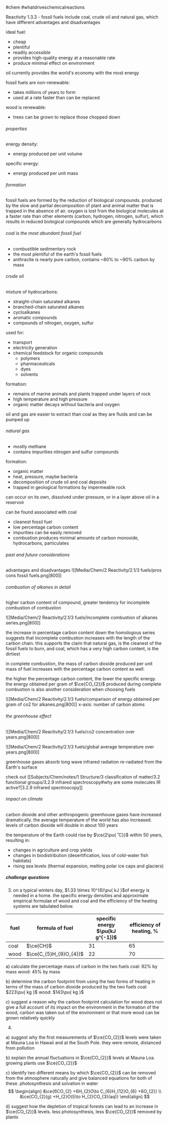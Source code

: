 #chem #whatdriveschemicalreactions

Reactivity 1.3.3 - fossil fuels include coal, crude oil and natural gas, which have different advantages and disadvantages

ideal fuel:
- cheap
- plentiful
- readily accessible
- provides high-quality energy at a reasonable rate
- produce minimal effect on environment

oil currently provides the world's economy with the most energy

fossil fuels are non-renewable:
- takes millions of years to form
- used at a rate faster than can be replaced

wood is renewable:
- trees can be grown to replace those chopped down

###### properties
energy density:
- energy produced per unit volume

specific energy:
- energy produced per unit mass

###### formation
fossil fuels are formed by the reduction of biological compounds. produced by the slow and partial decomposition of plant and animal matter that is trapped in the absence of air. oxygen is lost from the biological molecules at a faster rate than other elements (carbon, hydrogen, nitrogen, sulfur), which results in reduced biological compounds which are generally hydrocarbons

###### coal is the most abundant fossil fuel
- combustible sedimentary rock
- the most plentiful of the earth's fossil fuels
- anthracite is nearly pure carbon, contains ~80% to ~90% carbon by mass

###### crude oil
mixture of hydrocarbons:
- straight-chain saturated alkanes
- branched-chain saturated alkanes
- cycloalkanes
- aromatic compounds
- compounds of nitrogen, oxygen, sulfur

used for:
- transport
- electricity generation
- chemical feedstock for organic compounds
	- polymers
	- pharmaceuticals
	- dyes
	- solvents

formation:
- remains of marine animals and plants trapped under layers of rock
- high temperature and high pressure
- organic matter decays without bacteria and oxygen

oil and gas are easier to extract than coal as they are fluids and can be pumped up

###### natural gas
- mostly methane
- contains impurities nitrogen and sulfur compounds

formation:
- organic matter
- heat, pressure, maybe bacteria
- decomposition of crude oil and coal deposits
- trapped in geological formations by impermeable rock

can occur on its own, dissolved under pressure, or in a layer above oil in a reservoir

can be found associated with coal

- cleanest fossil fuel
- low percentage carbon content
- impurities can be easily removed
- combustion produces minimal amounts of carbon monoxide, hydrocarbons, particulates

###### past and future considerations
advantages and disadvantages
![[Media/Chem/2 Reactivity/2.1/3 fuels/pros cons fossil fuels.png|800]]

###### combustion of alkanes in detail
higher carbon content of compound, greater tendency for incomplete combustion of combustion

![[Media/Chem/2 Reactivity/2.1/3 fuels/incomplete combustion of alkanes series.png|800]]

the increase in percentage carbon content down the homologous series suggests that incomplete combustion increases with the length of the carbon chain. this supports the claim that natural gas, is the cleanest of the fossil fuels to burn, and coal, which has a very high carbon content, is the dirtiest

in complete combustion, the mass of carbon dioxide produced per unit mass of fuel increases with the percentage carbon content as well.

the higher the percentage carbon content, the lower the specific energy. the energy obtained per gram of $\ce{CO_{2}}$ produced during complete combustion is also another consideration when choosing fuels

![[Media/Chem/2 Reactivity/2.1/3 fuels/comparison of energy obtained per gram of co2 for alkanes.png|800]]
x-axis: number of carbon atoms

###### the greenhouse effect
![[Media/Chem/2 Reactivity/2.1/3 fuels/co2 concentration over years.png|800]]

![[Media/Chem/2 Reactivity/2.1/3 fuels/global average temperature over years.png|800]]

greenhouse gases absorb long wave infrared radiation re-radiated from the Earth's surface

check out [[Subjects/Chem/notes/1 Structure/3 classification of matter/3.2 functional groups/3.2.9 infrared spectroscopy#why are some molecules IR active?|3.2.9 infrared spectroscopy]]

###### impact on climate
carbon dioxide and other anthropogenic greenhouse gases have increased dramatically. the average temperature of the world has also increased. levels of carbon dioxide will double in about 100 years

the temperature of the Earth could rise by $\ce{2\pu{ ˚C}}$ within 50 years, resulting in:
- changes in agriculture and crop yields
- changes in biodistribution (desertification, loss of cold-water fish habitats)
- rising sea levels (thermal expansion, melting polar ice caps and glaciers)

##### challenge questions
3. on a typical winters day, $1.33 \times 10^{6}\pu{ kJ }$of energy is needed in a home. the specific energy densities and approximate empirical formulae of wood and coal and the efficiency of the heating systems are tabulated below.

| fuel | formula of fuel        | specific energy $\pu{kJ g^{-1}}$ | efficiency of heating, % |
| ---- | ---------------------- | -------------------------------- | ------------------------ |
| coal | $\ce{CH}$              | 31                               | 65                       |
| wood | $\ce{C_{5}H_{9}O_{4}}$ | 22                               | 70                       |
 
a) calculate the percentage mass of carbon in the two fuels
	coal: $92\%$ by mass
	wood: $45\%$ by mass

b) determine the carbon footprint from using the two forms of heating in terms of the mass of carbon dioxide produced by the two fuels
	coal: $223\pu{ kg }$
	wood: $143\pu{ kg }$

c) suggest a reason why the carbon footprint calculation for wood does not give a full account of its impact on the environment
	in the formation of the wood, carbon was taken out of the environment or that more wood can be grown relatively quickly


4. 
a) suggest why the first measurements of $\ce{CO_{2}}$ levels were taken at Mauna Loa in Hawaii and at the South Pole.
	they were remote, distanced from pollution

b) explain the annual fluctuations in $\ce{CO_{2}}$ levels at Mauna Loa.
	growing plants use $\ce{CO_{2}}$

c) identify two different means by which $\ce{CO_{2}}$ can be removed from the atmosphere naturally and give balanced equations for both of these.
	photosynthesis and solvation in water
	$$
\begin{align}
&\ce{6CO_{2} +6H_{2}O\to C_{6}H_{12}O_{6} +6O_{2}} \\
&\ce{CO_{2}(g) +H_{2}O(l)\to H_{2}CO_{3}(aq)}
\end{align}
$$

d) suggest how the depletion of tropical forests can lead to an increase in $\ce{CO_{2}}$ levels.
	less photosynthesis, less $\ce{CO_{2}}$ removed by plants

